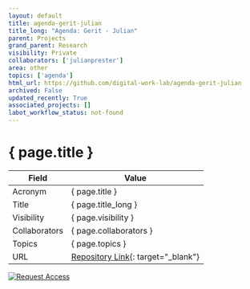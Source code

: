 ```yaml
---
layout: default
title: agenda-gerit-julian
title_long: "Agenda: Gerit - Julian"
parent: Projects
grand_parent: Research
visibility: Private
collaborators: ['julianprester']
area: other
topics: ['agenda']
html_url: https://github.com/digital-work-lab/agenda-gerit-julian
archived: False
updated_recently: True
associated_projects: []
labot_workflow_status: not-found
---
```


# { page.title }

Field               | Value
------------------- | ----------------------------------
Acronym             | { page.title }
Title               | { page.title_long }
Visibility          | { page.visibility }
Collaborators       | { page.collaborators }
Topics              | { page.topics }
URL                 | [Repository Link](https://github.com/digital-work-lab/agenda-gerit-julian){: target="_blank"}

[![Request Access](https://img.shields.io/badge/Request-Access-blue?style=for-the-badge)](https://github.com/digital-work-lab/agenda-gerit-julian/issues/new?assignees=geritwagner&labels=access+request&template=request-repo-access.md&title=%5BAccess+Request%5D+Request+for+access+to+repository)

